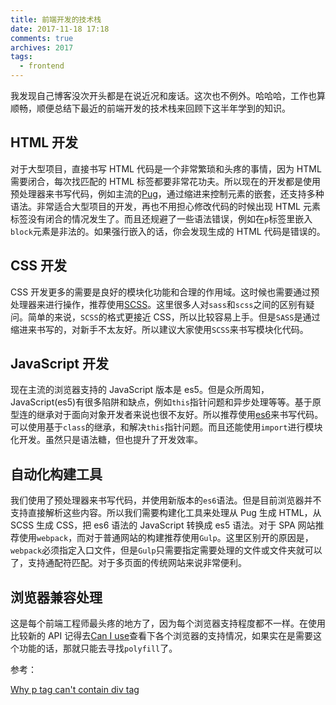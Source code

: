 ```yaml
---
title: 前端开发的技术栈
date: 2017-11-18 17:18
comments: true
archives: 2017
tags:
  - frontend
---
```


我发现自己博客没次开头都是在说近况和废话。这次也不例外。哈哈哈，工作也算顺畅，顺便总结下最近的前端开发的技术栈来回顾下这半年学到的知识。

## HTML 开发

对于大型项目，直接书写 HTML 代码是一个非常繁琐和头疼的事情，因为 HTML 需要闭合，每次找匹配的 HTML 标签都要非常花功夫。所以现在的开发都是使用预处理器来书写代码，例如主流的[Pug](https://github.com/pugjs/pug)，通过缩进来控制元素的嵌套，还支持多种语法。非常适合大型项目的开发，再也不用担心修改代码的时候出现 HTML 元素标签没有闭合的情况发生了。而且还规避了一些语法错误，例如在`p`标签里嵌入`block`元素是非法的。如果强行嵌入的话，你会发现生成的 HTML 代码是错误的。

## CSS 开发

CSS 开发更多的需要是良好的模块化功能和合理的作用域。这时候也需要通过预处理器来进行操作，推荐使用[SCSS](http://sass-lang.com/guide)。这里很多人对`sass`和`scss`之间的区别有疑问。简单的来说，`SCSS`的格式更接近 CSS，所以比较容易上手。但是`SASS`是通过缩进来书写的，对新手不太友好。所以建议大家使用`SCSS`来书写模块化代码。

## JavaScript 开发

现在主流的浏览器支持的 JavaScript 版本是 es5。但是众所周知，JavaScript(es5)有很多陷阱和缺点，例如`this`指针问题和异步处理等等。基于原型连的继承对于面向对象开发者来说也很不友好。所以推荐使用[es6](http://es6-features.org/#Constants)来书写代码。可以使用基于`class`的继承，和解决`this`指针问题。而且还能使用`import`进行模块化开发。虽然只是语法糖，但也提升了开发效率。

## 自动化构建工具

我们使用了预处理器来书写代码，并使用新版本的`es6`语法。但是目前浏览器并不支持直接解析这些内容。所以我们需要构建化工具来处理从 Pug 生成 HTML，从 SCSS 生成 CSS，把 es6 语法的 JavaScript 转换成 es5 语法。对于 SPA 网站推荐使用`webpack`，而对于普通网站的构建推荐使用`Gulp`。这里区别开的原因是，`webpack`必须指定入口文件，但是`Gulp`只需要指定需要处理的文件或文件夹就可以了，支持通配符匹配。对于多页面的传统网站来说非常便利。

## 浏览器兼容处理

这是每个前端工程师最头疼的地方了，因为每个浏览器支持程度都不一样。在使用比较新的 API 记得去[Can I use](https://caniuse.com/)查看下各个浏览器的支持情况，如果实在是需要这个功能的话，那就只能去寻找`polyfill`了。

参考：

[Why p tag can't contain div tag](https://stackoverflow.com/questions/8397852/why-p-tag-cant-contain-div-tag-inside-it)
